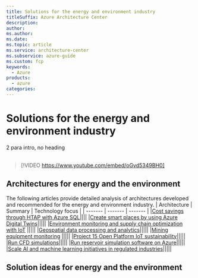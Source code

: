 ```yaml
---
title: Solutions for the energy and environment industry
titleSuffix: Azure Architecture Center
description: 
author:
ms.author: 
ms.date:
ms.topic: article
ms.service: architecture-center
ms.subservice: azure-guide
ms.custom: fcp 
keywords:
  - Azure
products:
  - azure
categories:
---
```

# Solutions for the energy and environment industry

2 para intro, no heading  
<br>
> [!VIDEO https://www.youtube.com/embed/oGvd5349BH0]

## Architectures for energy and the environment
The following articles provide detailed analysis of architectures developed and recommended for the energy and environment industry.
| Architecture | Summary | Technology focus |
| ------- | ------- | ------- |
|[Cost savings through HTAP with Azure SQL](/azure/architecture/example-scenario/data/azure-sql-htap)||||
|[Create smart places by using Azure Digital Twins](/azure/architecture/example-scenario/iot/smart-places)|||||
|[Environment monitoring and supply chain optimization with IoT](/azure/architecture/solution-ideas/articles/environment-monitoring-and-supply-chain-optimization) |||||
|[Geospatial data processing and analytics](/azure/architecture/example-scenario/data/geospatial-data-processing-analytics-azure)|||||
|[Mining equipment monitoring](/azure/architecture/solution-ideas/articles/monitor-mining-equipment) |||||
|[Project 15 Open Platform IoT sustainability](/azure/architecture/solution-ideas/articles/project-15-iot-sustainability)|||||
|[Run CFD simulations](/azure/architecture/example-scenario/infrastructure/hpc-cfd)|||||
|[Run reservoir simulation software on Azure](/azure/architecture/example-scenario/infrastructure/reservoir-simulation)|||||
|[Scale AI and machine learning initiatives in regulated industries](/azure/architecture/example-scenario/ai/scale-ai-and-machine-learning-in-regulated-industries)|||||

## Solution ideas for energy and the environment